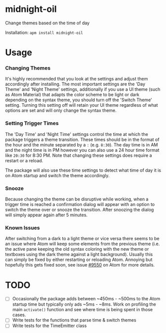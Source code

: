 # midnight-oil

Change themes based on the time of day

Installation: `apm install midnight-oil`

# Usage

### Changing Themes
It's highly recommended that you look at the settings and adjust them accordingly after installing. The most important settings are the 'Day Theme' and 'Night Theme' settings, additionally if you use a UI theme (such as Atom Material) that adapts the color scheme to be light or dark depending on the syntax theme, you should turn off the 'Switch Theme' setting. Turning this setting off will retain your UI theme regardless of what options are set and will only change the syntax theme.

### Setting Trigger Times
The 'Day Time' and 'Night Time' settings control the time at which the package triggers a theme transition. These times should be in the format of the hour and the minute separated by a `:` (e.g. `8:30`). The day time is in AM and the night time is in PM however you can also use a 24 hour time format like `20:30` for 8:30 PM. Note that changing these settings does require a restart or a reload.

The package will also use these time settings to detect what time of day it is on Atom startup and switch the theme accordingly.

### Snooze
Because changing the theme can be disruptive while working, when a trigger time is reached a confirmation dialog will appear with an option to switch the theme over or snooze the transition. After snoozing the dialog will simply appear again after 5 minutes.

### Known Issues
After switching from a dark to a light theme or vice versa there seems to be an issue where Atom will keep some elements from the previous theme (i.e. the active pane keeping the old syntax coloring with the new theme or textboxes using the dark theme against a light background). Usually this can simply be fixed by either restarting or reloading Atom. Annoying but hopefully this gets fixed soon, see issue [#9550](https://github.com/atom/atom/issues/9550) on Atom for more details.

# TODO

- [ ] Occasionally the package adds between ~450ms - ~500ms to the Atom startup time but typically only ads ~5ms - ~8ms. Work on profiling the main `activate()` function and see where time is being spent in those cases.
- [ ] Write tests for the functions that parse time & switch themes
- [ ] Write tests for the TimeEmitter class

